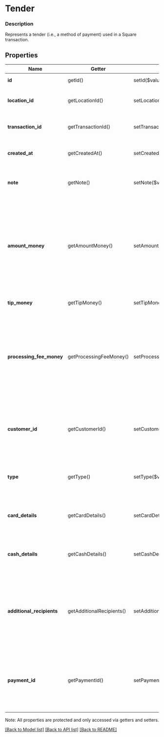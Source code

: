 # Tender

### Description

Represents a tender (i.e., a method of payment) used in a Square transaction.

## Properties
Name | Getter | Setter | Type | Description | Notes
------------ | ------------- | ------------- | ------------- | ------------- | -------------
**id** | getId() | setId($value) | **string** | The tender&#39;s unique ID. | [optional] 
**location_id** | getLocationId() | setLocationId($value) | **string** | The ID of the transaction&#39;s associated location. | [optional] 
**transaction_id** | getTransactionId() | setTransactionId($value) | **string** | The ID of the tender&#39;s associated transaction. | [optional] 
**created_at** | getCreatedAt() | setCreatedAt($value) | **string** | The time when the tender was created, in RFC 3339 format. | [optional] 
**note** | getNote() | setNote($value) | **string** | An optional note associated with the tender at the time of payment. | [optional] 
**amount_money** | getAmountMoney() | setAmountMoney($value) | [**\SquareConnect\Model\Money**](Money.md) | The total amount of the tender, including &#x60;tip_money&#x60;. If the tender has a &#x60;payment_id&#x60;, the &#x60;total_money&#x60; of the corresponding &#x60;Payment&#x60; will be equal to the &#x60;amount_money&#x60; of the tender. | [optional] 
**tip_money** | getTipMoney() | setTipMoney($value) | [**\SquareConnect\Model\Money**](Money.md) | The tip&#39;s amount of the tender. | [optional] 
**processing_fee_money** | getProcessingFeeMoney() | setProcessingFeeMoney($value) | [**\SquareConnect\Model\Money**](Money.md) | The amount of any Square processing fees applied to the tender.  This field is not immediately populated when a new transaction is created. It is usually available after about ten seconds. | [optional] 
**customer_id** | getCustomerId() | setCustomerId($value) | **string** | If the tender is associated with a customer or represents a customer&#39;s card on file, this is the ID of the associated customer. | [optional] 
**type** | getType() | setType($value) | **string** | The type of tender, such as &#x60;CARD&#x60; or &#x60;CASH&#x60;. See [TenderType](#type-tendertype) for possible values | 
**card_details** | getCardDetails() | setCardDetails($value) | [**\SquareConnect\Model\TenderCardDetails**](TenderCardDetails.md) | The details of the card tender.  This value is present only if the value of &#x60;type&#x60; is &#x60;CARD&#x60;. | [optional] 
**cash_details** | getCashDetails() | setCashDetails($value) | [**\SquareConnect\Model\TenderCashDetails**](TenderCashDetails.md) | The details of the cash tender.  This value is present only if the value of &#x60;type&#x60; is &#x60;CASH&#x60;. | [optional] 
**additional_recipients** | getAdditionalRecipients() | setAdditionalRecipients($value) | [**\SquareConnect\Model\AdditionalRecipient[]**](AdditionalRecipient.md) | Additional recipients (other than the merchant) receiving a portion of this tender. For example, fees assessed on the purchase by a third party integration. | [optional] 
**payment_id** | getPaymentId() | setPaymentId($value) | **string** | The ID of the &#x60;Payment&#x60; that corresponds to this tender. This value is only present for payments created with the v2 Payments API. | [optional] 

Note: All properties are protected and only accessed via getters and setters.

[[Back to Model list]](../../README.md#documentation-for-models) [[Back to API list]](../../README.md#documentation-for-api-endpoints) [[Back to README]](../../README.md)

